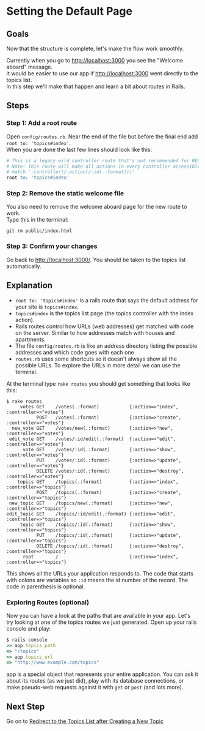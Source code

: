 # Setting the Default Page
## Goals
Now that the structure is complete, let's make the flow work smoothly.  

Currently when you go to [http://localhost:3000](http://localhost:3000) you see the "Welcome aboard" message.  
It would be easier to use our app if [http://localhost:3000](http://localhost:3000) went directly to the topics list.  
In this step we'll make that happen and learn a bit about routes in Rails.

## Steps
### Step 1: Add a root route
Open `config/routes.rb`. Near the end of the file but before the final end add `root to: 'topics#index'`.  
When you are done the last few lines should look like this:

```ruby
# This is a legacy wild controller route that's not recommended for RESTful applications.
# Note: This route will make all actions in every controller accessible via GET requests.
# match ':controller(/:action(/:id(.:format)))'
root to: 'topics#index'
```

### Step 2: Remove the static welcome file
You also need to remove the welcome aboard page for the new route to work.  
Type this in the terminal:

```text
git rm public/index.html
```

### Step 3: Confirm your changes
Go back to [http://localhost:3000/](http://localhost:3000/). You should be taken to the topics list automatically.

## Explanation
* `root to: 'topics#index'` is a rails route that says the default address for your site is `topics#index`. 
* `topics#index` is the topics list page (the topics controller with the index action).
* Rails routes control how URLs (web addresses) get matched with code on the server. 
Similar to how addresses match with houses and apartments.
* The file `config/routes.rb` is like an address directory listing the possible addresses and which code goes with each one
* `routes.rb` uses some shortcuts so it doesn't always show all the possible URLs. 
To explore the URLs in more detail we can use the terminal.

At the terminal type `rake routes` you should get something that looks like this:

```text
$ rake routes
     votes GET    /votes(.:format)           {:action=>"index", :controller=>"votes"}
           POST   /votes(.:format)           {:action=>"create", :controller=>"votes"}
  new_vote GET    /votes/new(.:format)       {:action=>"new", :controller=>"votes"}
 edit_vote GET    /votes/:id/edit(.:format)  {:action=>"edit", :controller=>"votes"}
      vote GET    /votes/:id(.:format)       {:action=>"show", :controller=>"votes"}
           PUT    /votes/:id(.:format)       {:action=>"update", :controller=>"votes"}
           DELETE /votes/:id(.:format)       {:action=>"destroy", :controller=>"votes"}
    topics GET    /topics(.:format)          {:action=>"index", :controller=>"topics"}
           POST   /topics(.:format)          {:action=>"create", :controller=>"topics"}
 new_topic GET    /topics/new(.:format)      {:action=>"new", :controller=>"topics"}
edit_topic GET    /topics/:id/edit(.:format) {:action=>"edit", :controller=>"topics"}
     topic GET    /topics/:id(.:format)      {:action=>"show", :controller=>"topics"}
           PUT    /topics/:id(.:format)      {:action=>"update", :controller=>"topics"}
           DELETE /topics/:id(.:format)      {:action=>"destroy", :controller=>"topics"}
      root        /                          {:action=>"index", :controller=>"topics"}
```

This shows all the URLs your application responds to. 
The code that starts with colons are variables so `:id` means the id number of the record. 
The code in parenthesis is optional.

### Exploring Routes (optional)
Now you can have a look at the paths that are available in your app.
Let's try looking at one of the topics routes we just generated.
Open up your rails console and play:

```ruby
$ rails console
>> app.topics_path
=> "/topics"
>> app.topics_url
=> "http://www.example.com/topics"
```

app is a special object that represents your entire application.
You can ask it about its routes (as we just did), play with its
database connections, or make pseudo-web requests against it with `get` or `post` (and lots more).

## Next Step
Go on to [Redirect to the Topics List after Creating a New Topic](redirect_to_the_topics_list_after_creating_a_new_topic)

